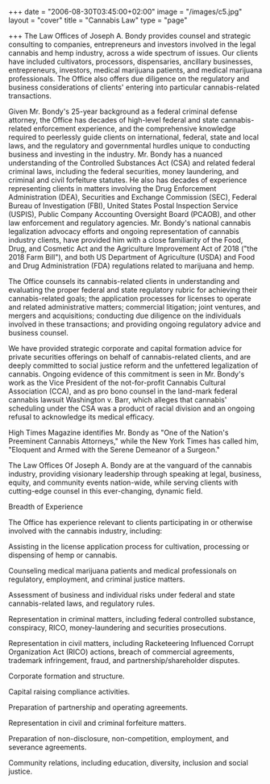 +++
date = "2006-08-30T03:45:00+02:00"
image = "/images/c5.jpg"
layout = "cover"
title = "Cannabis Law"
type = "page"

+++
The Law Offices of Joseph A. Bondy provides counsel and strategic consulting to companies, entrepreneurs and investors involved in the legal cannabis and hemp industry, across a wide spectrum of issues. Our clients have included cultivators, processors, dispensaries, ancillary businesses, entrepreneurs, investors, medical marijuana patients, and medical marijuana professionals. The Office also offers due diligence on the regulatory and business considerations of clients' entering into particular cannabis-related transactions.

Given Mr. Bondy's 25-year background as a federal criminal defense attorney, the Office has decades of high-level federal and state cannabis-related enforcement experience, and the comprehensive knowledge required to peerlessly guide clients on international, federal, state and local laws, and the regulatory and governmental hurdles unique to conducting business and investing in the industry. Mr. Bondy has a nuanced understanding of the Controlled Substances Act (CSA) and related federal criminal laws, including the federal securities, money laundering, and criminal and civil forfeiture statutes. He also has decades of experience representing clients in matters involving the Drug Enforcement Administration (DEA),  Securities and Exchange Commission (SEC), Federal Bureau of Investigation (FBI), United States Postal Inspection Service (USPIS), Public Company Accounting Oversight Board (PCAOB), and other law enforcement and regulatory agencies. Mr. Bondy's national cannabis legalization advocacy efforts and ongoing representation of cannabis industry clients, have provided him with a close familiarity of the Food, Drug, and Cosmetic Act and the Agriculture Improvement Act of 2018 ("the 2018 Farm Bill"), and both US Department of Agriculture (USDA) and Food and Drug Administration (FDA) regulations related to marijuana and hemp.

The Office counsels its cannabis-related clients in understanding and evaluating the proper federal and state regulatory rubric for achieving their cannabis-related goals; the application processes for licenses to operate and related administrative matters; commercial litigation; joint ventures, and mergers and acquisitions; conducting due diligence on the individuals involved in these transactions; and providing ongoing regulatory advice and business counsel.

We have provided strategic corporate and capital formation advice for private securities offerings on behalf of cannabis-related clients, and are deeply committed to social justice reform and the unfettered legalization of cannabis. Ongoing evidence of this commitment is seen in Mr. Bondy's work as the Vice President of the not-for-profit Cannabis Cultural Association (CCA), and as pro bono counsel in the land-mark federal cannabis lawsuit Washington v. Barr, which alleges that cannabis' scheduling under the CSA was a product of racial division and an ongoing refusal to acknowledge its medical efficacy.

High Times Magazine identifies Mr. Bondy as "One of the Nation's Preeminent Cannabis Attorneys," while the New York Times has called him, "Eloquent and Armed with the Serene Demeanor of a Surgeon."

The Law Offices Of Joseph A. Bondy are at the vanguard of the cannabis industry, providing visionary leadership through speaking at legal, business, equity, and community events nation-wide, while serving clients with cutting-edge counsel in this ever-changing, dynamic field.

Breadth of Experience

The Office has experience relevant to clients participating in or otherwise involved with the cannabis industry, including:

Assisting in the license application process for cultivation, processing or dispensing of hemp or cannabis.

Counseling medical marijuana patients and medical professionals on regulatory, employment, and criminal justice matters.

Assessment of business and individual risks under federal and state cannabis-related laws, and regulatory rules.

Representation in criminal matters, including federal controlled substance, conspiracy, RICO, money-laundering and securities prosecutions.

Representation in civil matters, including Racketeering Influenced Corrupt Organization Act (RICO) actions, breach of commercial agreements, trademark infringement, fraud, and partnership/shareholder disputes.

Corporate formation and structure.

Capital raising compliance activities.

Preparation of partnership and operating agreements.

Representation in civil and criminal forfeiture matters.

Preparation of non-disclosure, non-competition, employment, and severance agreements.

Community relations, including education, diversity, inclusion and social justice.